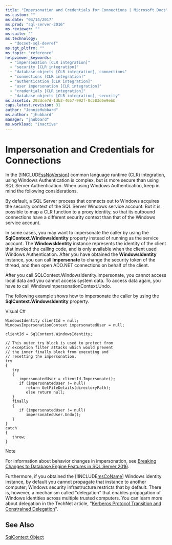 ```yaml
---
title: "Impersonation and Credentials for Connections | Microsoft Docs"
ms.custom: ""
ms.date: "03/14/2017"
ms.prod: "sql-server-2016"
ms.reviewer: ""
ms.suite: ""
ms.technology: 
  - "docset-sql-devref"
ms.tgt_pltfrm: ""
ms.topic: "reference"
helpviewer_keywords: 
  - "impersonation [CLR integration]"
  - "security [CLR integration]"
  - "database objects [CLR integration], connections"
  - "connections [CLR integration]"
  - "authentication [CLR integration]"
  - "user impersonation [CLR integration]"
  - "credentials [CLR integration]"
  - "database objects [CLR integration], security"
ms.assetid: 293dce7d-1db2-4657-992f-8c583d6e9ebb
caps.latest.revision: 31
author: "JennieHubbard"
ms.author: "jhubbard"
manager: "jhubbard"
ms.workload: "Inactive"
---
```

# Impersonation and Credentials for Connections
  In the [!INCLUDE[ssNoVersion](../../../includes/ssnoversion-md.md)] common language runtime (CLR) integration, using Windows Authentication is complex, but is more secure than using SQL Server Authentication. When using Windows Authentication, keep in mind the following considerations.  
  
 By default, a SQL Server process that connects out to Windows acquires the security context of the SQL Server Windows service account. But it is possible to map a CLR function to a proxy identity, so that its outbound connections have a different security context than that of the Windows service account.  
  
 In some cases, you may want to impersonate the caller by using the **SqlContext.WindowsIdentity** property instead of running as the service account. The **WindowsIdentity** instance represents the identity of the client that invoked the calling code, and is only available when the client used Windows Authentication. After you have obtained the **WindowsIdentity** instance, you can call **Impersonate** to change the security token of the thread, and then open ADO.NET connections on behalf of the client.  
  
 After you call SQLContext.WindowsIdentity.Impersonate, you cannot access local data and you cannot access system data. To access data again, you have to call WindowsImpersonationContext.Undo.  
  
 The following example shows how to impersonate the caller by using the **SqlContext.WindowsIdentity** property.  
  
 Visual C#  
  
```  
WindowsIdentity clientId = null;  
WindowsImpersonationContext impersonatedUser = null;  
  
clientId = SqlContext.WindowsIdentity;  
  
// This outer try block is used to protect from   
// exception filter attacks which would prevent  
// the inner finally block from executing and   
// resetting the impersonation.  
try  
{  
   try  
   {  
      impersonatedUser = clientId.Impersonate();  
      if (impersonatedUser != null)  
         return GetFileDetails(directoryPath);  
         else return null;  
   }  
   finally  
   {  
      if (impersonatedUser != null)  
         impersonatedUser.Undo();  
   }  
}  
catch  
{  
   throw;  
}  
```  
  
> [!NOTE]  
>  For information about behavior changes in impersonation, see [Breaking Changes to Database Engine Features in SQL Server 2016](../../../database-engine/breaking-changes-to-database-engine-features-in-sql-server-2016.md).  
  
 Furthermore, if you obtained the [!INCLUDE[msCoName](../../../includes/msconame-md.md)] Windows identity instance, by default you cannot propagate that instance to another computer; Windows security infrastructure restricts that by default. There is, however, a mechanism called "delegation" that enables propagation of Windows identities across multiple trusted computers. You can learn more about delegation in the TechNet article, "[Kerberos Protocol Transition and Constrained Delegation](http://go.microsoft.com/fwlink/?LinkId=50419)".  
  
## See Also  
 [SqlContext Object](../../../relational-databases/clr-integration-data-access-in-process-ado-net/sqlcontext-object.md)  
  
  
